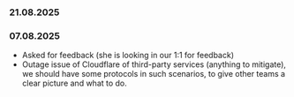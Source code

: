 ### 21.08.2025


### 07.08.2025
- Asked for feedback (she is looking in our 1:1 for feedback)
- Outage issue of Cloudflare of third-party services (anything to mitigate), we should have some protocols in such scenarios, to give other teams a clear picture and what to do.

